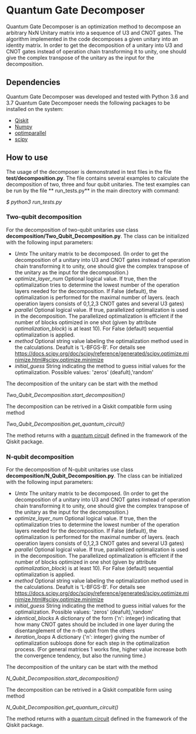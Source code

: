 # Quantum Gate Decomposer

Quantum Gate Decomposer is an optimization method to decompose an arbitrary NxN Unitary matrix into a sequence of U3 and CNOT gates. 
The algorithm implemented in the code decomposes a given unitary into an identity matrix. 
In order to get the decomposition of a unitary into U3 and CNOT gates instead of operation chain transforming it to unity, one should give the complex transpose of the unitary as the input for the decomposition.

## Dependencies

Quantum Gate Decomposer was developed and tested with Python 3.6 and 3.7
Quantum Gate Decomposer needs the following packages to be installed on the system:

* [Qiskit](https://qiskit.org/documentation/install.html)
* [Numpy](https://numpy.org/install/)
* [optimparallel](https://pypi.org/project/optimparallel/)
* [scipy](https://www.scipy.org/install.html)


## How to use

The usage of the decomposer is demonstrated in test files in the file **test/decomposition.py**. The file contains several examples to calculate the decomposition of two, three and four qubit unitaries. The test examples can be run by the file ** run_tests.py** in the main directory with command:

*$ python3 run_tests.py*

### Two-qubit decomposition
For the decomposition of two-qubit unitaries use class **decomposition/Two_Qubit_Decomposition.py**. The class can be initialized with the following input parameters:

* *Umtx* The unitary matrix to be decomposed. (In order to get the decomposition of a unitary into U3 and CNOT gates instead of operation chain transforming it to unity, one should give the complex transpose of the unitary as the input for the decomposition.)
* *optimize_layer_num* Optional logical value. If true, then the optimalization tries to determine the lowest number of the operation layers needed for the decomposition. If False (default), the optimalization is performed for the maximal number of layers. (each operation layers consists of 0,1,2,3 CNOT gates and several U3 gates)
* *parallel* Optional logical value. If true, parallelized optimalization is used in the decomposition. The parallelized optimalization is efficient if the number of blocks optimized in one shot (given by attribute *optimalization_block*) is at least 10). For False (default) sequential optimalization is applied.
* *method* Optional string value labeling the optimalization method used in the calculations. Deafult is 'L-BFGS-B'. For details see https://docs.scipy.org/doc/scipy/reference/generated/scipy.optimize.minimize.html#scipy.optimize.minimize
* *initial_guess* String indicating the method to guess initial values for the optimalization. Possible values: 'zeros' (deafult),'random'

The decomposition of the unitary can be start with the method

*Two_Qubit_Decomposition.start_decomposition()*

The decomposition can be retrived in a Qiskit compatible form using method

*Two_Qubit_Decomposition.get_quantum_circuit()*

The method returns with a [quantum circuit](https://qiskit.org/documentation/apidoc/circuit.html) defined in the framework of the Qiskit package.

### N-qubit decomposition
For the decomposition of N-qubit unitaries use class **decomposition/N_Qubit_Decomposition.py**. The class can be initialized with the following input parameters:

* *Umtx* The unitary matrix to be decomposed. (In order to get the decomposition of a unitary into U3 and CNOT gates instead of operation chain transforming it to unity, one should give the complex transpose of the unitary as the input for the decomposition.)
* *optimize_layer_num* Optional logical value. If true, then the optimalization tries to determine the lowest number of the operation layers needed for the decomposition. If False (default), the optimalization is performed for the maximal number of layers. (each operation layers consists of 0,1,2,3 CNOT gates and several U3 gates)
* *parallel* Optional logical value. If true, parallelized optimalization is used in the decomposition. The parallelized optimalization is efficient if the number of blocks optimized in one shot (given by attribute *optimalization_block*) is at least 10). For False (default) sequential optimalization is applied.
* *method* Optional string value labeling the optimalization method used in the calculations. Deafult is 'L-BFGS-B'. For details see https://docs.scipy.org/doc/scipy/reference/generated/scipy.optimize.minimize.html#scipy.optimize.minimize
* *initial_guess* String indicating the method to guess initial values for the optimalization. Possible values: 'zeros' (deafult),'random'
* *identical_blocks* A dictionary of the form {'n': integer} indicating that how many CNOT gates should be included in one layer during the disentanglement of the n-th qubit from the others
* *iteration_loops* A dictionary {'n': integer} giving the number of optimalization subloops done for each step in the optimalization process. (For general matrices 1 works fine, higher value increase both the convergence tendency, but also the running time.)

The decomposition of the unitary can be start with the method

*N_Qubit_Decomposition.start_decomposition()*

The decomposition can be retrived in a Qiskit compatible form using method

*N_Qubit_Decomposition.get_quantum_circuit()*

The method returns with a [quantum circuit](https://qiskit.org/documentation/apidoc/circuit.html) defined in the framework of the Qiskit package.
